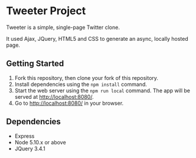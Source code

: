 # Tweeter Project

Tweeter is a simple, single-page Twitter clone.

It used Ajax, JQuery, HTML5 and CSS to generate an async, locally hosted page.


## Getting Started

1. Fork this repository, then clone your fork of this repository.
2. Install dependencies using the `npm install` command.
3. Start the web server using the `npm run local` command. The app will be served at <http://localhost:8080/>.
4. Go to <http://localhost:8080/> in your browser.

## Dependencies

- Express
- Node 5.10.x or above
- JQuery 3.4.1
